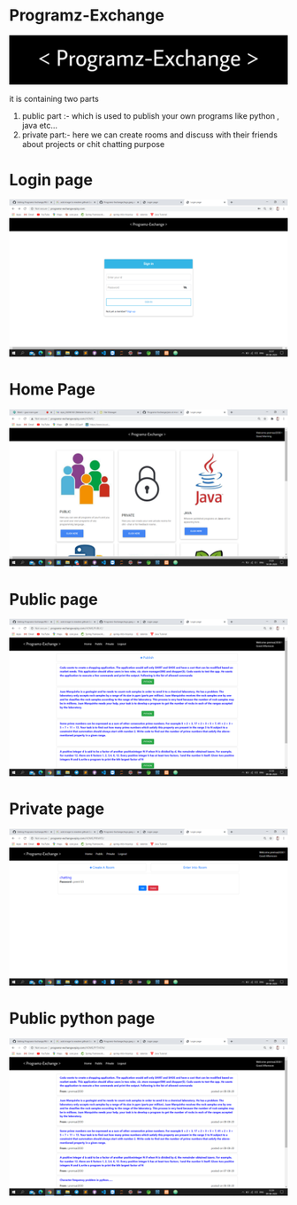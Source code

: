# Programz-Exchange

![alt text](https://github.com/premsai2030/Programz-Exchange/blob/master/logo.jpeg)


it is containing two parts
1) public part :- which is used to publish your own programs like python , java etc...
2) private part:- here we can create rooms and discuss with their friends about projects or chit chatting purpose 


# Login page


 ![](https://github.com/premsai2030/Programz-Exchange/blob/master/pics/login.png)
 
# Home Page
 
![](https://github.com/premsai2030/Programz-Exchange/blob/master/pics/home%20page.png) 


# Public page

![](https://github.com/premsai2030/Programz-Exchange/blob/master/pics/public.png) 



# Private page

![](https://github.com/premsai2030/Programz-Exchange/blob/master/pics/private.png) 


# Public python page

![](https://github.com/premsai2030/Programz-Exchange/blob/master/pics/python.png) 
